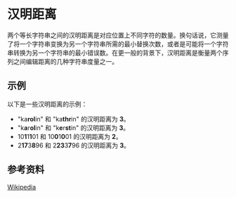 # 汉明距离

两个等长字符串之间的汉明距离是对应位置上不同字符的数量。换句话说，它测量了将一个字符串变换为另一个字符串所需的最小替换次数，或者是可能将一个字符串转换为另一个字符串的最小错误数。在更一般的背景下，汉明距离是衡量两个序列之间编辑距离的几种字符串度量之一。

## 示例

以下是一些汉明距离的示例：

- "ka**rol**in" 和 "ka**thr**in" 的汉明距离为 **3**。
- "k**a**r**ol**in" 和 "k**e**r**st**in" 的汉明距离为 **3**。
- 10**1**1**1**01 和 10**0**1**0**01 的汉明距离为 **2**。
- 2**17**3**8**96 和 2**23**3**7**96 的汉明距离为 **3**。

## 参考资料

[Wikipedia](https://en.wikipedia.org/wiki/Hamming_distance)
